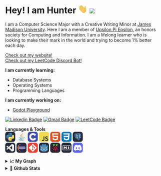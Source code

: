 <h1> Hey! I am Hunter <img src="https://raw.githubusercontent.com/ABSphreak/ABSphreak/master/gifs/Hi.gif" width="30"> <img src="https://emojis.slackmojis.com/emojis/images/1531849430/4246/blob-sunglasses.gif?1531849430" width="30"/> </h1>

I am a Computer Science Major with a Creative Writing Minor at [James Madison University](https://www.jmu.edu/index.shtml). 
Here I am a member of [Upsilon Pi Epsilon](https://upe.acm.org/), an honors society for Computing and Information. I am a lifelong learner who is looking to make their mark in the world and trying to become 1% better each day. 

[Check out my website!](https://www.hunter-baker.com/)
<br>
[Check out my LeetCode Discord Bot!](https://github.com/hutnerr/leetcode-bot)

**I am currently learning:**
- Database Systems
- Operating Systems
- Programming Languages

**I am currently working on:**
- [Godot Playground](https://github.com/hutnerr/godot-playground)

[![Linkedin Badge](https://img.shields.io/badge/-LinkedIn-blue?style=flat-square&logo=Linkedin&logoColor=white)](https://www.linkedin.com/in/hunter-b-baker/)
[![Gmail Badge](https://img.shields.io/badge/-Gmail-d14836?style=flat-square&logo=Gmail&logoColor=white)](mailto:hunter.baker.b@gmail.com)
[![LeetCode Badge](https://img.shields.io/badge/-Leetcode-black?d14836?style=flat-square&logo=Leetcode&logoColor=white)](https://leetcode.com/u/hutnerr/)

**Languages & Tools**
<br/>
<code><img height="32" width="32" src="https://raw.githubusercontent.com/tandpfun/skill-icons/65dea6c4eaca7da319e552c09f4cf5a9a8dab2c8/icons/Python-Dark.svg" alt="Python"></code>
<code><img height="32" width="32" src="https://raw.githubusercontent.com/tandpfun/skill-icons/65dea6c4eaca7da319e552c09f4cf5a9a8dab2c8/icons/Java-Light.svg" alt="Java"></code>
<code><img height="32" width="32" src="https://raw.githubusercontent.com/tandpfun/skill-icons/65dea6c4eaca7da319e552c09f4cf5a9a8dab2c8/icons/C.svg" alt="C"></code>
<code><img height="32" width="32" src="https://raw.githubusercontent.com/tandpfun/skill-icons/65dea6c4eaca7da319e552c09f4cf5a9a8dab2c8/icons/JavaScript.svg" alt="JavaScript"></code>
<code><img height="32" width="32" src="https://raw.githubusercontent.com/tandpfun/skill-icons/65dea6c4eaca7da319e552c09f4cf5a9a8dab2c8/icons/HTML.svg" alt="HTML"></code>
<code><img height="32" width="32" src="https://raw.githubusercontent.com/tandpfun/skill-icons/65dea6c4eaca7da319e552c09f4cf5a9a8dab2c8/icons/CSS.svg" alt="CSS"></code>
<code><img height="32" width="32" src="https://raw.githubusercontent.com/tandpfun/skill-icons/65dea6c4eaca7da319e552c09f4cf5a9a8dab2c8/icons/PostgreSQL-Dark.svg" alt="PostgreSQL"></code>
<br/>
<code><img height="32" width="32" src="https://raw.githubusercontent.com/tandpfun/skill-icons/65dea6c4eaca7da319e552c09f4cf5a9a8dab2c8/icons/VSCode-Dark.svg" alt="VSCode"></code>
<code><img height="32" width="32" src="https://raw.githubusercontent.com/tandpfun/skill-icons/65dea6c4eaca7da319e552c09f4cf5a9a8dab2c8/icons/Eclipse-Dark.svg" alt="Eclipse"></code>
<code><img height="32" width="32" src="https://raw.githubusercontent.com/tandpfun/skill-icons/65dea6c4eaca7da319e552c09f4cf5a9a8dab2c8/icons/Git.svg" alt="Git"></code>
<code><img height="32" width="32" src="https://raw.githubusercontent.com/tandpfun/skill-icons/65dea6c4eaca7da319e552c09f4cf5a9a8dab2c8/icons/Godot-Dark.svg" alt="Godot"></code>
<code><img height="32" width="32" src="https://raw.githubusercontent.com/tandpfun/skill-icons/65dea6c4eaca7da319e552c09f4cf5a9a8dab2c8/icons/RaspberryPi-Dark.svg" alt="Raspberry Pi"></code>
<code><img height="32" width="32" src="https://raw.githubusercontent.com/tandpfun/skill-icons/65dea6c4eaca7da319e552c09f4cf5a9a8dab2c8/icons/Markdown-Dark.svg" alt="Markdown"></code>
<code><img height="32" width="32" src="https://raw.githubusercontent.com/tandpfun/skill-icons/65dea6c4eaca7da319e552c09f4cf5a9a8dab2c8/icons/Discord.svg" alt="Discord Bots"></code>


<details>
  <summary><strong>📈 My Graph</strong></summary>
  <img src="https://github-readme-activity-graph.vercel.app/graph?username=hutnerr&theme=github-dark-dimmed&custom_title=hutnerr%20Activity%20Graph&hide_border=true)](https://github.com/ashutosh00710/github-readme-activity-graph">
</details>

<details>
  <summary><b>🤖 Github Stats</b></summary>
<!--   <img height="180em" width = "360em" align="left" alt="hutnerr's Leetcode Stats" src="https://github-readme-streak-stats.herokuapp.com/?user=hutnerr&theme=ayu-mirage&hide_border=false" /> -->
  <img height="180em" width = "360em" align="left" alt="hutnerr's Leetcode Stats" src="https://github-readme-stats.vercel.app/api/top-langs/?username=hutnerr&theme=ayu-mirage&hide_border=false&include_all_commits=true&count_private=true&layout=compact" />
</details>
